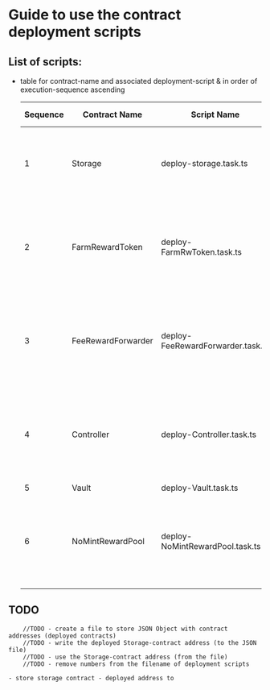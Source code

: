 # Guide to use the contract deployment scripts

## List of scripts:

- table for contract-name and associated deployment-script & in order of execution-sequence ascending

  |Sequence | Contract Name | Script Name | Constructor Arguments | Description |
  |---|---|---|---|---|
  |1 | Storage | deploy-storage.task.ts | - | Storage contract -> Copy the deployed contract address to .env |
  |2| FarmRewardToken | deploy-FarmRwToken.task.ts| Storage | For constructor Argument, refer to the deplyed Storage-Contract address from .env |
  |3| FeeRewardForwarder | deploy-FeeRewardForwarder.task.ts | Storage | For constructor Argument, refer to the deplyed Storage-Contract address from .env |
  |4| Controller | deploy-Controller.task.ts | Storage | For constructor Argument, refer to the deplyed Storage-Contract address from .env |
  |5| Vault | deploy-Vault.task.ts | Controller | Storage | For constructor Argument, refer to the deplyed Storage-Contract address from .env |
  |6| NoMintRewardPool | deploy-NoMintRewardPool.task.ts | Storage | For constructor Argument, refer to the deplyed Storage-Contract address from .env |






## TODO

```
    //TODO - create a file to store JSON Object with contract addresses (deployed contracts)
    //TODO - write the deployed Storage-contract address (to the JSON file)
    //TODO - use the Storage-contract address (from the file)
    //TODO - remove numbers from the filename of deployment scripts

- store storage contract - deployed address to 
```